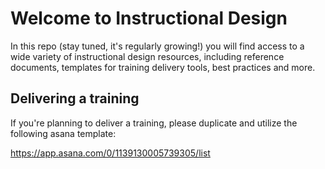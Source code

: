 # Welcome to Instructional Design

In this repo (stay tuned, it's regularly growing!) you will find access to a wide variety of instructional design resources, including reference documents, templates for training delivery tools, best practices and more.

## Delivering a training
If you're planning to deliver a training, please duplicate and utilize the following asana template:

https://app.asana.com/0/1139130005739305/list

